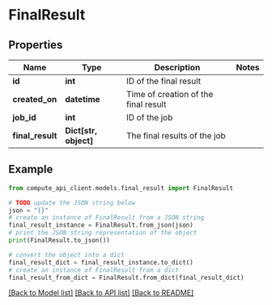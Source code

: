 # FinalResult


## Properties

Name | Type | Description | Notes
------------ | ------------- | ------------- | -------------
**id** | **int** | ID of the final result | 
**created_on** | **datetime** | Time of creation of the final result | 
**job_id** | **int** | ID of the job | 
**final_result** | **Dict[str, object]** | The final results of the job | 

## Example

```python
from compute_api_client.models.final_result import FinalResult

# TODO update the JSON string below
json = "{}"
# create an instance of FinalResult from a JSON string
final_result_instance = FinalResult.from_json(json)
# print the JSON string representation of the object
print(FinalResult.to_json())

# convert the object into a dict
final_result_dict = final_result_instance.to_dict()
# create an instance of FinalResult from a dict
final_result_from_dict = FinalResult.from_dict(final_result_dict)
```
[[Back to Model list]](../README.md#documentation-for-models) [[Back to API list]](../README.md#documentation-for-api-endpoints) [[Back to README]](../README.md)



